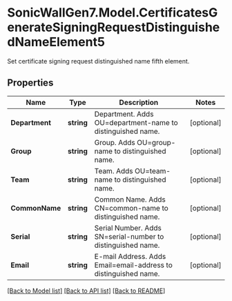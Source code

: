 # SonicWallGen7.Model.CertificatesGenerateSigningRequestDistinguishedNameElement5
Set certificate signing request distinguished name fifth element.

## Properties

Name | Type | Description | Notes
------------ | ------------- | ------------- | -------------
**Department** | **string** | Department. Adds OU&#x3D;department-name to distinguished name. | [optional] 
**Group** | **string** | Group. Adds OU&#x3D;group-name to distinguished name. | [optional] 
**Team** | **string** | Team. Adds OU&#x3D;team-name to distinguished name. | [optional] 
**CommonName** | **string** | Common Name. Adds CN&#x3D;common-name to distinguished name. | [optional] 
**Serial** | **string** | Serial Number. Adds SN&#x3D;serial-number to distinguished name. | [optional] 
**Email** | **string** | E-mail Address. Adds Email&#x3D;email-address to distinguished name. | [optional] 

[[Back to Model list]](../README.md#documentation-for-models) [[Back to API list]](../README.md#documentation-for-api-endpoints) [[Back to README]](../README.md)

